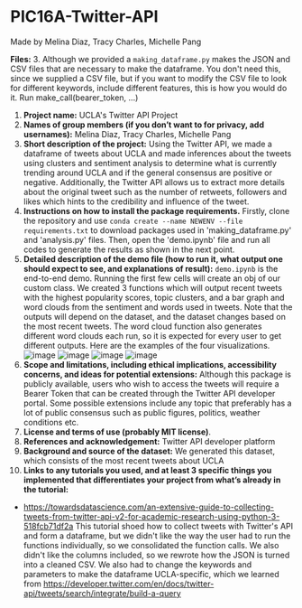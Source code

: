# PIC16A-Twitter-API
Made by Melina Diaz, Tracy Charles, Michelle Pang

**Files:**
3. Although we provided a `making_dataframe.py` makes the JSON and CSV files that are necessary to make the dataframe. You don't need this, since we supplied a CSV file, but if you want to modify the CSV file to look for different keywords, include different features, this is how you would do it. Run make_call(bearer_token, ...)


1. **Project name:** UCLA's Twitter API Project
2. **Names of group members (if you don’t want to for privacy, add usernames):** Melina Diaz, Tracy Charles, Michelle Pang
3. **Short description of the project:** Using the Twitter API, we made a dataframe of tweets about UCLA and made inferences about the tweets using clusters and sentiment analysis to determine what is currently trending around UCLA and if the general consensus are positive or negative. Additionally, the Twitter API allows us to extract more details about the original tweet such as the number of retweets, followers and likes which hints to the credibility and influence of the tweet.
4. **Instructions on how to install the package requirements.** Firstly, clone the repository and use `conda create --name NEWENV --file requirements.txt` to download packages used in 'making_dataframe.py' and 'analysis.py' files. Then, open the 'demo.ipynb' file and run all codes to generate the results as shown in the next point. 
5. **Detailed description of the demo file (how to run it, what output one should expect to see, and explanations of result):** `demo.ipynb` is the end-to-end demo. Running the first few cells will create an obj of our custom class. We created 3 functions which will output recent tweets with the highest popularity scores, topic clusters, and a bar graph and word clouds from the sentiment and words used in tweets. Note that the outputs will depend on the dataset, and the dataset changes based on the most recent tweets. The word cloud function also generates different word clouds each run, so it is expected for every user to get different outputs. Here are the examples of the four visualizations. ![image](https://user-images.githubusercontent.com/81223941/158933417-ce836778-4243-4e8b-8515-94d453e85c7f.png) ![image](https://user-images.githubusercontent.com/81223941/158933468-3660694f-6538-438d-a1cd-cd16b879a377.png) ![image](https://user-images.githubusercontent.com/81223941/158933492-4ca2a584-4dc5-4c0c-9bfa-0949b7fba7d1.png) ![image](https://user-images.githubusercontent.com/81223941/158933517-39d95be0-464b-404d-9015-45b4cfdefaf4.png)
6. **Scope and limitations, including ethical implications, accessibility concerns, and ideas for potential extensions:** Although this package is publicly available, users who wish to access the tweets will require a Bearer Token that can be created through the Twitter API developer portal. Some possible extensions include any topic that preferably has a lot of public consensus such as public figures, politics, weather conditions etc.
7. **License and terms of use (probably MIT license)**.
8. **References and acknowledgement:** Twitter API developer platform
9. **Background and source of the dataset:** We generated this dataset, which consists of the most recent tweets about UCLA
10. **Links to any tutorials you used, and at least 3 specific things you implemented that differentiates your project from what’s already in the tutorial:**
- https://towardsdatascience.com/an-extensive-guide-to-collecting-tweets-from-twitter-api-v2-for-academic-research-using-python-3-518fcb71df2a This tutorial shoed how to collect tweets with Twitter's API and form a dataframe, but we didn't like the way the user had to run the functions individually, so we consolidated the function calls. We also didn't like the columns included, so we rewrote how the JSON is turned into a cleaned CSV. We also had to change the keywords and parameters to make the dataframe UCLA-specific, which we learned from https://developer.twitter.com/en/docs/twitter-api/tweets/search/integrate/build-a-query

